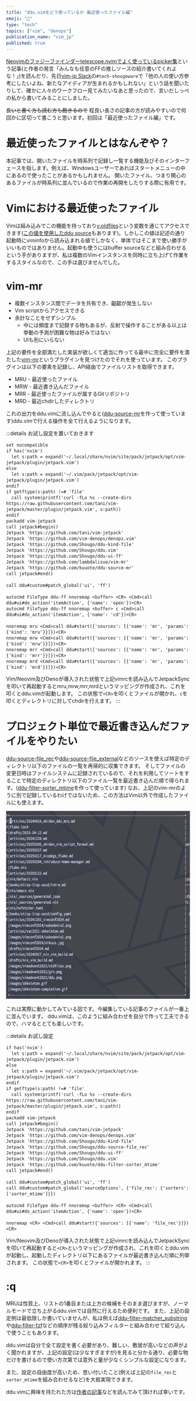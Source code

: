 ```yaml
---
title: "ddu.vimをどう使っているか 最近使ったファイル編"
emoji: "🖤"
type: "tech"
topics: ["vim", "denops"]
publication_name: "vim_jp"
published: true
---
```


[Neovimのファジーファインダーtelescope.nvimでよく使っているpicker集](https://blog.atusy.net/2025/03/25/nvim-telescope-pickers/)という記事(と作者の発言「みんなも任意のFFの推しソースの紹介書いてくれよな！」)を読んだり、先日[vim-jp Slack](https://vim-jp.org/docs/chat.html)の`#tech-shougoware`で「他の人の使い方参考にしたいよね、新たなアイディアが生まれるかもしれない」という話を聞いたりして、確かに人々のワークフロー見てみたいなあと思ったので、言いだしっぺの私から書いてみることにしました。

~~長いと書く方も読む方も飽きるので~~ 程良い長さの記事の方が読みやすいので何回かに区切って書こうと思います。初回は「最近使ったファイル編」です。

# 最近使ったファイルとはなんぞや？
本記事では、開いたファイルを時系列で記録し一覧する機能及びそのインターフェースを指します。例えば、Windowsユーザーであればスタートメニューの中にあるので使ったことがあるかもしれません。
開いたファイル、つまり関心のあるファイルが時系列に並んでいるので作業の再開をしたりする際に有用です。

# Vimにおける最近使ったファイル
Vimは組み込みでこの機能を持っており[v:oldfiles](https://vim-jp.org/vimdoc-ja/eval.html#v:oldfiles)という変数を通じてアクセスできます([この値を使用したddu source](https://github.com/Shougo/ddu-source-file_old)もあります)。しかしこの値は記述の通り起動時にviminfoから読み込まれる値でしかなく、単体ではそこまで使い勝手がいいものではありません。起動中も使うにはbuffer sourceなどと組み合わせるという手がありますが、私は複数のVimインスタンスを同時に立ち上げて作業をするスタイルなので、この手は選びませんでした。

# vim-mr
- 複数インスタンス間でデータを共有でき、齟齬が発生しない
- Vim scriptからアクセスできる
- 余計なことをせずシンプル
  - 中には頻度まで記録する物もあるが、反射で操作することがある以上は挙動の予測が困難な物は好みではない
  - UIも別にいらない

上記の要件を全部満たした実装が欲しくて適当に作ってる最中に完全に要件を満たした[vim-mr](https://github.com/lambdalisue/vim-mr)というプラグインを見つけたのでそれを使っています。
このプラグインは以下の要素を記録し、API経由でファイルリストを取得できます。
- MRU - 最近使ったファイル
- MRW - 最近書き込んだファイル
- MRR - 最近使ったファイルが属するGitリポジトリ
- MRD - 最近chdirしたディレクトリ

これの出力をddu.vimに流し込んでやると([ddu-source-mr](https://github.com/kuuote/ddu-source-mr)を作って使っています)ddu.vimで行える操作を全て行えるようになります。

:::details お試し設定を置いておきます
```vim
set nocompatible
if has('nvim')
  let s:path = expand('~/.local/share/nvim/site/pack/jetpack/opt/vim-jetpack/plugin/jetpack.vim')
else
  let s:path = expand('~/.vim/pack/jetpack/opt/vim-jetpack/plugin/jetpack.vim')
endif
if getftype(s:path) !=# 'file'
  call system(printf('curl -fLo %s --create-dirs https://raw.githubusercontent.com/tani/vim-jetpack/master/plugin/jetpack.vim', s:path))
endif
packadd vim-jetpack
call jetpack#begin()
Jetpack 'https://github.com/tani/vim-jetpack'
Jetpack 'https://github.com/vim-denops/denops.vim'
Jetpack 'https://github.com/Shougo/ddu-kind-file'
Jetpack 'https://github.com/Shougo/ddu.vim'
Jetpack 'https://github.com/Shougo/ddu-ui-ff'
Jetpack 'https://github.com/lambdalisue/vim-mr'
Jetpack 'https://github.com/kuuote/ddu-source-mr'
call jetpack#end()

call ddu#custom#patch_global('ui', 'ff')

autocmd FileType ddu-ff nnoremap <buffer> <CR> <Cmd>call ddu#ui#do_action('itemAction', {'name': 'open'})<CR>
autocmd FileType ddu-ff nnoremap <buffer> c <Cmd>call ddu#ui#do_action('itemAction', {'name': 'cd'})<CR>

nnoremap mru <Cmd>call ddu#start({'sources': [{'name': 'mr', 'params': {'kind': 'mru'}}]})<CR>
nnoremap mrw <Cmd>call ddu#start({'sources': [{'name': 'mr', 'params': {'kind': 'mrw'}}]})<CR>
nnoremap mrr <Cmd>call ddu#start({'sources': [{'name': 'mr', 'params': {'kind': 'mrr'}}]})<CR>
nnoremap mrd <Cmd>call ddu#start({'sources': [{'name': 'mr', 'params': {'kind': 'mrd'}}]})<CR>
```
Vim/Neovim及びDenoが導入された状態で上記vimrcを読み込んでJetpackSyncを叩いて再起動するとmru,mrw,mrr,mrdというマッピングが作成され、これを叩くとddu.vimが起動します。
この状態で`<CR>`を叩くとファイルが開かれ、`c`を叩くとディレクトリに対してchdirを行えます。
:::

# プロジェクト単位で最近書き込んだファイルをやりたい
[ddu-source-file_rec](https://github.com/Shougo/ddu-source-file_rec)や[ddu-source-file_external](https://github.com/matsui54/ddu-source-file_external)などのソースを使えば特定のディレクトリ以下のファイルの一覧を再帰的に収集できます。
そしてファイルの変更日時はファイルシステムに記録されているので、それを利用してソートをすることで特定のディレクトリ以下のファイル一覧を最近書き込んだ順で得られます。([ddu-filter-sorter_mtime](https://github.com/kuuote/ddu-filter-sorter_mtime)を作って使っています)
なお、上記のvim-mrのように別で記録しているわけではないため、この方法はVim以外で作成したファイルにも使えます。

![project_mrw](/images/2025-04-16_sorter_mtime.png)

これは実際に動かしてみている図です。今編集している記事のファイルが一番上に並んでいます。
ddu.vimは、このように組み合わせを自分で作って工夫できるので、ハマるととても楽しいです。

:::details お試し設定
```vim
if has('nvim')
  let s:path = expand('~/.local/share/nvim/site/pack/jetpack/opt/vim-jetpack/plugin/jetpack.vim')
else
  let s:path = expand('~/.vim/pack/jetpack/opt/vim-jetpack/plugin/jetpack.vim')
endif
if getftype(s:path) !=# 'file'
  call system(printf('curl -fLo %s --create-dirs https://raw.githubusercontent.com/tani/vim-jetpack/master/plugin/jetpack.vim', s:path))
endif
packadd vim-jetpack
call jetpack#begin()
Jetpack 'https://github.com/tani/vim-jetpack'
Jetpack 'https://github.com/vim-denops/denops.vim'
Jetpack 'https://github.com/Shougo/ddu-kind-file'
Jetpack 'https://github.com/Shougo/ddu-source-file_rec'
Jetpack 'https://github.com/Shougo/ddu-ui-ff'
Jetpack 'https://github.com/Shougo/ddu.vim'
Jetpack 'https://github.com/kuuote/ddu-filter-sorter_mtime'
call jetpack#end()

call ddu#custom#patch_global('ui', 'ff')
call ddu#custom#patch_global('sourceOptions', {'file_rec': {'sorters': ['sorter_mtime']}})

autocmd FileType ddu-ff nnoremap <buffer> <CR> <Cmd>call ddu#ui#do_action('itemAction', {'name': 'open'})<CR>

nnoremap <CR> <Cmd>call ddu#start({'sources': [{'name': 'file_rec'}]})<CR>
```
Vim/Neovim及びDenoが導入された状態で上記vimrcを読み込んでJetpackSyncを叩いて再起動すると`<CR>`というマッピングが作成され、これを叩くとddu.vimが起動し、起動したディレクトリ以下にあるファイルが最近書き込んだ順に列挙されます。
この状態で`<CR>`を叩くとファイルが開かれます。
:::

# :q
MRUは性質上、リストの1番目または上方の候補をそのまま選びますが、ノーマルモードで立ち上がるddu.vimでは自然に行えるため便利です。
また、上記の設定例は最低限しか書いていませんが、私は例えば[ddu-filter-matcher_substring](https://github.com/Shougo/ddu-filter-matcher_substring)や[ddu-filter-fzf](https://github.com/yuki-yano/ddu-filter-fzf)などの順序が残る絞り込みフィルターと組み合わせて絞り込んで使うこともあります。

ddu.vimは自分で全て設定を書く必要があり、難しい、敷居が高いなどの声がよく聞かれますが、上記の設定(は少なすぎますが)を見ると分かる通り、必要な物だけを書けるので使い方次第では意外と量が少なくシンプルな設定になります。

また、設定の自由度が高いため、思い付いたこと(例えば上記の`file_rec`と`sorter_mtime`を組み合わせるなど)を大抵実現できます。

ddu.vimに興味を持たれた方は[作者の記事](https://zenn.dev/shougo/articles/ddu-vim-beta)などを読んでみて頂ければ幸いです。
